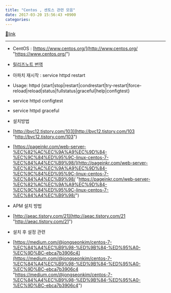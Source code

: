 ```yaml
---
title: "Centos , 센토스 관련 모음"
date: 2017-03-20 15:56:43 +0900
categories: 
---
```

[🔗link](http://www.mins01.com/mh/tech/read/1061)
***


- CentOS : [https://www.centos.org/](http://www.centos.org/ "https://www.centos.org/")
- [릴리즈노트 번역](https://wiki.centos.org/kr/Manuals/ReleaseNotes/CentOS7 "릴리즈노트 번역") 

- 아파치 재시작 : service httpd restart
- Usage: httpd {start|stop|restart|condrestart|try-restart|force-reload|reload|status|fullstatus|graceful|help|configtest}
- service httpd configtest
- service httpd graceful

- 설치방법
- [http://bvc12.tistory.com/103](http://bvc12.tistory.com/103 "http://bvc12.tistory.com/103")
- [https://pageinkr.com/web-server-%EC%82%AC%EC%9A%A9%EC%9D%84-%EC%9C%84%ED%95%9C-linux-centos-7-%EC%84%A4%EC%B9%98/](http://pageinkr.com/web-server-%EC%82%AC%EC%9A%A9%EC%9D%84-%EC%9C%84%ED%95%9C-linux-centos-7-%EC%84%A4%EC%B9%98/ "https://pageinkr.com/web-server-%EC%82%AC%EC%9A%A9%EC%9D%84-%EC%9C%84%ED%95%9C-linux-centos-7-%EC%84%A4%EC%B9%98/")

- APM 설치 방법
- [http://aeac.tistory.com/21](http://aeac.tistory.com/21 "http://aeac.tistory.com/21")

- 설치 후 설정 관련
- [https://medium.com/@jongseonkim/centos-7-%EC%84%A4%EC%B9%98-%ED%9B%84-%ED%95%A0-%EC%9D%BC-ebca7b3906c4](https://medium.com/@jongseonkim/centos-7-%EC%84%A4%EC%B9%98-%ED%9B%84-%ED%95%A0-%EC%9D%BC-ebca7b3906c4 "https://medium.com/@jongseonkim/centos-7-%EC%84%A4%EC%B9%98-%ED%9B%84-%ED%95%A0-%EC%9D%BC-ebca7b3906c4")



